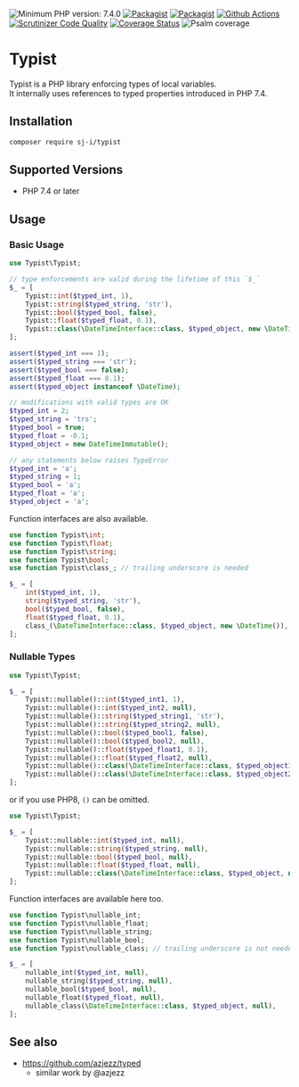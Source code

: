 ![Minimum PHP version: 7.4.0](https://img.shields.io/badge/php-7.4.0%2B-blue.svg)
[![Packagist](https://img.shields.io/packagist/v/sj-i/typist.svg)](https://packagist.org/packages/sj-i/typist)
[![Packagist](https://img.shields.io/packagist/dt/sj-i/typist.svg)](https://packagist.org/packages/sj-i/typist)
[![Github Actions](https://github.com/sj-i/typist/workflows/build/badge.svg)](https://github.com/sj-i/typist/actions)
[![Scrutinizer Code Quality](https://scrutinizer-ci.com/g/sj-i/typist/badges/quality-score.png?b=master)](https://scrutinizer-ci.com/g/sj-i/typist/?branch=master)
[![Coverage Status](https://coveralls.io/repos/github/sj-i/typist/badge.svg?branch=master)](https://coveralls.io/github/sj-i/typist?branch=master)
![Psalm coverage](https://shepherd.dev/github/sj-i/typist/coverage.svg?)

# Typist

Typist is a PHP library enforcing types of local variables.  
It internally uses references to typed properties introduced in PHP 7.4.

## Installation

```bash
composer require sj-i/typist
```

## Supported Versions

- PHP 7.4 or later

## Usage
### Basic Usage

```php
use Typist\Typist;

// type enforcements are valid during the lifetime of this `$_`
$_ = [
    Typist::int($typed_int, 1),
    Typist::string($typed_string, 'str'),
    Typist::bool($typed_bool, false),
    Typist::float($typed_float, 0.1),
    Typist::class(\DateTimeInterface::class, $typed_object, new \DateTime()),
];

assert($typed_int === 1);
assert($typed_string === 'str');
assert($typed_bool === false);
assert($typed_float === 0.1);
assert($typed_object instanceof \DateTime);

// modifications with valid types are OK
$typed_int = 2;
$typed_string = 'trs';
$typed_bool = true;
$typed_float = -0.1;
$typed_object = new DateTimeImmutable();

// any statements below raises TypeError
$typed_int = 'a';
$typed_string = 1;
$typed_bool = 'a';
$typed_float = 'a';
$typed_object = 'a';
```

Function interfaces are also available.

```php
use function Typist\int;
use function Typist\float;
use function Typist\string;
use function Typist\bool;
use function Typist\class_; // trailing underscore is needed

$_ = [
    int($typed_int, 1),
    string($typed_string, 'str'),
    bool($typed_bool, false),
    float($typed_float, 0.1),
    class_(\DateTimeInterface::class, $typed_object, new \DateTime()),
];
```

### Nullable Types

```php
use Typist\Typist;

$_ = [
    Typist::nullable()::int($typed_int1, 1),
    Typist::nullable()::int($typed_int2, null),
    Typist::nullable()::string($typed_string1, 'str'),
    Typist::nullable()::string($typed_string2, null),
    Typist::nullable()::bool($typed_bool1, false),
    Typist::nullable()::bool($typed_bool2, null),
    Typist::nullable()::float($typed_float1, 0.1),
    Typist::nullable()::float($typed_float2, null),
    Typist::nullable()::class(\DateTimeInterface::class, $typed_object1, new \DateTime()),
    Typist::nullable()::class(\DateTimeInterface::class, $typed_object2, null),
];
```

or if you use PHP8, `()` can be omitted.

```php
use Typist\Typist;

$_ = [
    Typist::nullable::int($typed_int, null),
    Typist::nullable::string($typed_string, null),
    Typist::nullable::bool($typed_bool, null),
    Typist::nullable::float($typed_float, null),
    Typist::nullable::class(\DateTimeInterface::class, $typed_object, null),
];
```

Function interfaces are available here too.

```php
use function Typist\nullable_int;
use function Typist\nullable_float;
use function Typist\nullable_string;
use function Typist\nullable_bool;
use function Typist\nullable_class; // trailing underscore is not needed

$_ = [
    nullable_int($typed_int, null),
    nullable_string($typed_string, null),
    nullable_bool($typed_bool, null),
    nullable_float($typed_float, null),
    nullable_class(\DateTimeInterface::class, $typed_object, null),
];
```

## See also
- https://github.com/azjezz/typed
    - similar work by @azjezz
